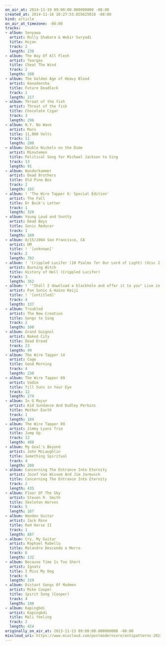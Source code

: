 ```yaml
---
on_air_at: 2014-11-19 09:00:00.000000000 -08:00
created_at: 2014-11-16 10:27:53.855625018 -08:00
kind: article
on_air_at_timezone: -08:00
tracks:
- album: Senyawa
  artist: Rully Shabara & Wukir Suryadi
  title: Hujan
  track: 2
  length: 230
- album: The Way Of All Flesh
  artist: Teargas
  title: Cheat The Wind
  track: 2
  length: 108
- album: The Golden Age of Heavy Blood
  artist: Hanadensha
  title: Future Deadlock
  track: 1
  length: 217
- album: Throat of the fish
  artist: Throat of the fish
  title: Chocolate Cigar
  track: 3
  length: 296
- album: N.Y. No Wave
  artist: Mars
  title: 11,000 Volts
  track: 11
  length: 208
- album: Double Nickels on the Dime
  artist: Minutemen
  title: Political Song for Michael Jackson to Sing
  track: 13
  length: 91
- album: Wunderkammer
  artist: Dead Brothers
  title: Old Pine Box
  track: 2
  length: 185
- album: ! 'The Wire Tapper 6: Special Edition'
  artist: The Fall
  title: Dr Buck's Letter
  track: 1
  length: 320
- album: Young Loud and Snotty
  artist: Dead Boys
  title: Sonic Reducer
  track: 1
  length: 189
- album: 8/15/2004 San Francisco, CA
  artist: OM
  title: ! '[unknown]'
  track: 2
  length: 702
- album: ! 'Crippled Lucifer (10 Psalms for Our Lord of Light) (disc 2: Rift.Canyon.Dreams)'
  artist: Burning Witch
  title: History of Hell (Crippled Lucifer)
  track: 3
  length: 362
- album: ! '"Shall I download a blackhole and offer it to you" Live in Berlin 15.11.2007'
  artist: Pan Sonic & Haino Keiji
  title: ! '[untitled]'
  track: 4
  length: 337
- album: Troubled
  artist: The New Creation
  title: Songs to Sing
  track: 2
  length: 108
- album: Grand Guignol
  artist: Naked City
  title: Dead Dread
  track: 23
  length: 49
- album: The Wire Tapper 14
  artist: Cage
  title: Good Morning
  track: 4
  length: 230
- album: The Wire Tapper 09
  artist: Vadim
  title: Till Suns in Your Eye
  track: 12
  length: 279
- album: In G Major
  artist: Kid Sundance And Dudley Perkins
  title: Mother Earth
  track: 1
  length: 184
- album: The Wire Tapper 09
  artist: Jimmy Lyons Trio
  title: Jump Up
  track: 13
  length: 488
- album: My Goal's Beyond
  artist: John McLaughlin
  title: Something Spiritual
  track: 4
  length: 209
- album: Concerning The Entrance Into Eternity
  artist: Jozef Van Wissem And Jim Jarmusch
  title: Concerning The Entrance Into Eternity
  track: 2
  length: 435
- album: Floor Of The Sky
  artist: Steven R. Smith
  title: Skeleton Horses
  track: 5
  length: 167
- album: Wooden Guitar
  artist: Jack Rose
  title: Red Horse II
  track: 1
  length: 887
- album: Cry, My Guitar
  artist: Raphael Rabello
  title: Malandro Descendo o Morro
  track: 6
  length: 132
- album: Because Time Is Too Short
  artist: Ignatz
  title: I Miss My Dog
  track: 6
  length: 319
- album: Distant Songs Of Madmen
  artist: Mike Cooper
  title: Spirit Song (Cooper)
  track: 4
  length: 198
- album: Kapingbdi
  artist: Kapingbdi
  title: Mali feeling
  track: 2
  length: 424
originally_on_air_at: 2013-11-13 09:00:00.000000000 -08:00
mixcloud_uri: https://www.mixcloud.com/postmoderncore/antipatterns-2013-11-13/
---
```

